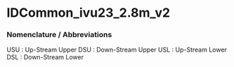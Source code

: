 # IDCommon_ivu23_2.8m_v2


### Nomenclature / Abbreviations

USU : Up-Stream Upper
DSU : Down-Stream Upper
USL : Up-Stream Lower
DSL : Down-Stream Lower


